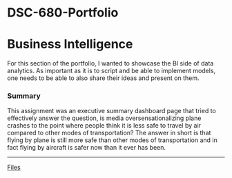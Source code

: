 # DSC-680-Portfolio
# Business Intelligence

For this section of the portfolio, I wanted to showcase the BI side of data analytics. 
As important as it is to script and be able to implement models, one needs to be able to
also share their ideas and present on them.

### Summary
This assignment was an executive summary dashboard page that tried to effectively answer the question, is media oversensationalizing plane crashes to the point where people think it is less safe to travel by air compared to other modes of transportation? The answer in short is that flying by plane is still more safe than other modes of transportation and in fact flying by aircraft is safer now than it ever has been.

---

[Files](https://github.com/Lemonchasers/Lemonchasers.github.io/blob/master/Plane%20Crash%20Executive%20Summary/)
